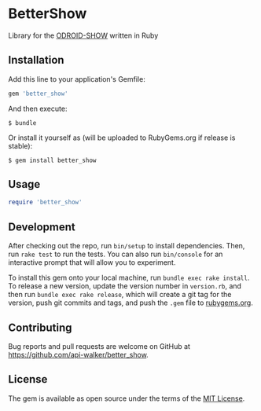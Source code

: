 # BetterShow

Library for the [ODROID-SHOW](http://www.hardkernel.com/main/products/prdt_info.php?g_code=G139781817221) written in Ruby


## Installation

Add this line to your application's Gemfile:

```ruby
gem 'better_show'
```

And then execute:

    $ bundle

Or install it yourself as (will be uploaded to RubyGems.org if release is stable):

    $ gem install better_show

## Usage

```ruby
require 'better_show'
```

## Development

After checking out the repo, run `bin/setup` to install dependencies. Then, run `rake test` to run the tests. You can also run `bin/console` for an interactive prompt that will allow you to experiment.

To install this gem onto your local machine, run `bundle exec rake install`. To release a new version, update the version number in `version.rb`, and then run `bundle exec rake release`, which will create a git tag for the version, push git commits and tags, and push the `.gem` file to [rubygems.org](https://rubygems.org).

## Contributing

Bug reports and pull requests are welcome on GitHub at https://github.com/api-walker/better_show.


## License

The gem is available as open source under the terms of the [MIT License](http://opensource.org/licenses/MIT).

